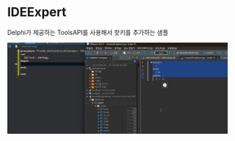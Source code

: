 # IDEExpert
Delphi가 제공하는 ToolsAPI를 사용해서 핫키를 추가하는 샘플

<img src="./Assets/Screenshot.gif" width=800px>

